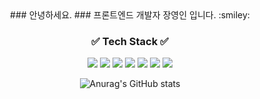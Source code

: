 <div align="center">
### 안녕하세요.
### 프론트엔드 개발자 장영인 입니다. :smiley:

### :white_check_mark: Tech Stack :white_check_mark:

<img src="https://img.shields.io/badge/HTML5-E34F26?style=flat&logo=HTML5&logoColor=white"/> <img src="https://img.shields.io/badge/CSS3-1572B6?style=flat&logo=CSS3&logoColor=white"/> <img src="https://img.shields.io/badge/JavaScript-F7DF1E?style=flat&logo=JavaScript&logoColor=white"/> <img src="https://img.shields.io/badge/Vue.js-4FC08D?style=flat&logo=Vue.js&logoColor=white"/> <img src="https://img.shields.io/badge/React-61DAFB?style=flat&logo=React&logoColor=white"/> <img src="https://img.shields.io/badge/Amazon AWS-232F3E?style=flat&logo=Amazon AWS&logoColor=white"/> <img src="https://img.shields.io/badge/Amazon S3-569A31?style=flat&logo=Amazon S3&logoColor=white"/>


  
![Anurag's GitHub stats](https://github-readme-stats.vercel.app/api?username=dnwn-9001&show_icons=true&theme=radical)
</div>


